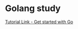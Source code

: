 # Golang study
[Tutorial Link - Get started with Go](https://go.dev/doc/tutorial/getting-started)


